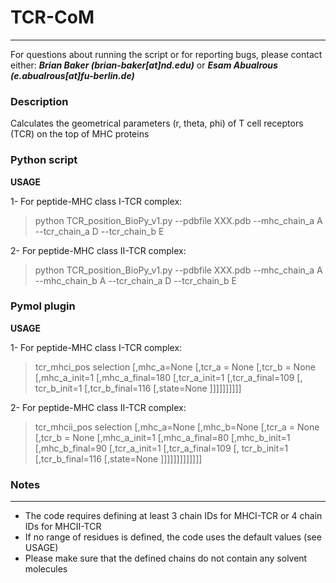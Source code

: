 # TCR-CoM
---------
For questions about running the script or for reporting bugs, please contact either:
__*Brian Baker (brian-baker[at]nd.edu)*__
or
__*Esam Abualrous (e.abualrous[at]fu-berlin.de)*__
### Description
   Calculates the geometrical parameters (r, theta, phi) of T cell receptors (TCR) on the top of MHC proteins

### Python script
__USAGE__

1- For peptide-MHC class I-TCR complex:
> python TCR_position_BioPy_v1.py --pdbfile XXX.pdb --mhc_chain_a A --tcr_chain_a D --tcr_chain_b E 

2- For peptide-MHC class II-TCR complex:
> python TCR_position_BioPy_v1.py --pdbfile XXX.pdb --mhc_chain_a A --mhc_chain_b A --tcr_chain_a D --tcr_chain_b E 

### Pymol plugin
__USAGE__

1- For peptide-MHC class I-TCR complex:
> tcr_mhci_pos selection [,mhc_a=None [,tcr_a = None [,tcr_b = None [,mhc_a_init=1 [,mhc_a_final=180 [,tcr_a_init=1 [,tcr_a_final=109 [, tcr_b_init=1 [,tcr_b_final=116 [,state=None ]]]]]]]]]]

2- For peptide-MHC class II-TCR complex:
> tcr_mhcii_pos selection [,mhc_a=None [,mhc_b=None [,tcr_a = None [,tcr_b = None [,mhc_a_init=1 [,mhc_a_final=80 [,mhc_b_init=1 [,mhc_b_final=90 [,tcr_a_init=1 [,tcr_a_final=109 [, tcr_b_init=1 [,tcr_b_final=116 [,state=None ]]]]]]]]]]]]]

### Notes
----------
- The code requires defining at least 3 chain IDs for MHCI-TCR or 4 chain IDs for MHCII-TCR
- If no range of residues is defined, the code uses the default values (see USAGE)
- Please make sure that the defined chains do not contain any solvent molecules

